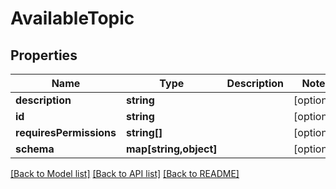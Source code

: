 # AvailableTopic

## Properties
Name | Type | Description | Notes
------------ | ------------- | ------------- | -------------
**description** | **string** |  | [optional] 
**id** | **string** |  | [optional] 
**requiresPermissions** | **string[]** |  | [optional] 
**schema** | **map[string,object]** |  | [optional] 

[[Back to Model list]](../README.md#documentation-for-models) [[Back to API list]](../README.md#documentation-for-api-endpoints) [[Back to README]](../README.md)


